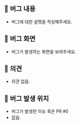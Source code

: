 ## 🥸 버그 내용
- 버그에 대한 설명을 작성해주세요.

## 🥲 버그 화면
- 버그가 발생하는 화면을 보여주세요.

## 🧐 의견
- 의견 없음.

## 🫣 버그 발생 위치
- 버그가 발생한 이슈 혹은 PR #0
- 없음.
